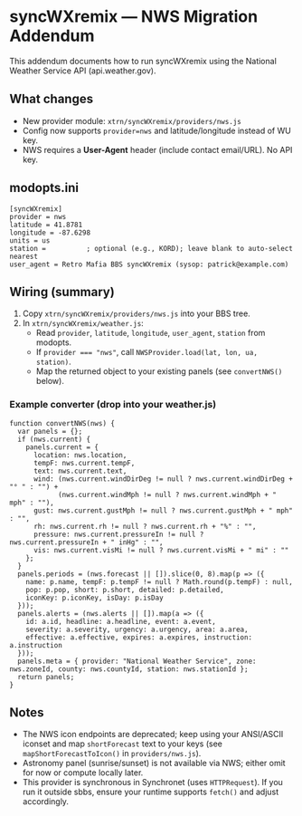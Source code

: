 
# syncWXremix — NWS Migration Addendum

This addendum documents how to run syncWXremix using the National Weather Service API (api.weather.gov).

## What changes
- New provider module: `xtrn/syncWXremix/providers/nws.js`
- Config now supports `provider=nws` and latitude/longitude instead of WU key.
- NWS requires a **User-Agent** header (include contact email/URL). No API key.

## modopts.ini
```
[syncWXremix]
provider = nws
latitude = 41.8781
longitude = -87.6298
units = us
station =          ; optional (e.g., KORD); leave blank to auto-select nearest
user_agent = Retro Mafia BBS syncWXremix (sysop: patrick@example.com)
```

## Wiring (summary)
1. Copy `xtrn/syncWXremix/providers/nws.js` into your BBS tree.
2. In `xtrn/syncWXremix/weather.js`:
   - Read `provider`, `latitude`, `longitude`, `user_agent`, `station` from modopts.
   - If `provider === "nws"`, call `NWSProvider.load(lat, lon, ua, station)`.
   - Map the returned object to your existing panels (see `convertNWS()` below).

### Example converter (drop into your weather.js)
```
function convertNWS(nws) {
  var panels = {};
  if (nws.current) {
    panels.current = {
      location: nws.location,
      tempF: nws.current.tempF,
      text: nws.current.text,
      wind: (nws.current.windDirDeg != null ? nws.current.windDirDeg + "° " : "") +
            (nws.current.windMph != null ? nws.current.windMph + " mph" : ""),
      gust: nws.current.gustMph != null ? nws.current.gustMph + " mph" : "",
      rh: nws.current.rh != null ? nws.current.rh + "%" : "",
      pressure: nws.current.pressureIn != null ? nws.current.pressureIn + " inHg" : "",
      vis: nws.current.visMi != null ? nws.current.visMi + " mi" : ""
    };
  }
  panels.periods = (nws.forecast || []).slice(0, 8).map(p => ({
    name: p.name, tempF: p.tempF != null ? Math.round(p.tempF) : null,
    pop: p.pop, short: p.short, detailed: p.detailed,
    iconKey: p.iconKey, isDay: p.isDay
  }));
  panels.alerts = (nws.alerts || []).map(a => ({
    id: a.id, headline: a.headline, event: a.event,
    severity: a.severity, urgency: a.urgency, area: a.area,
    effective: a.effective, expires: a.expires, instruction: a.instruction
  }));
  panels.meta = { provider: "National Weather Service", zone: nws.zoneId, county: nws.countyId, station: nws.stationId };
  return panels;
}
```

## Notes
- The NWS icon endpoints are deprecated; keep using your ANSI/ASCII iconset and map `shortForecast` text to your keys (see `mapShortForecastToIcon()` in `providers/nws.js`).
- Astronomy panel (sunrise/sunset) is not available via NWS; either omit for now or compute locally later.
- This provider is synchronous in Synchronet (uses `HTTPRequest`). If you run it outside sbbs, ensure your runtime supports `fetch()` and adjust accordingly.

